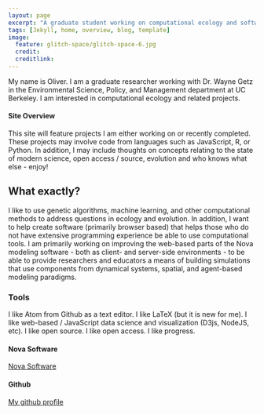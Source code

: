 ```yaml
---
layout: page
excerpt: "A graduate student working on computational ecology and software development."
tags: [Jekyll, home, overview, blog, template]
image:
  feature: glitch-space/glitch-space-6.jpg
  credit:
  creditlink:
---
```


My name is Oliver. I am a graduate researcher working with Dr. Wayne Getz in the Environmental Science, Policy, and Management department at UC Berkeley. I am interested in computational ecology and related projects.

#### Site Overview

This site will feature projects I am either working on or recently completed.
These projects may involve code from languages such as JavaScript, R, or Python.
In addition, I may include thoughts on concepts relating to the state of modern
science, open access / source, evolution and who knows what else - enjoy!

## What exactly?

I like to use genetic algorithms, machine learning, and other computational methods to address questions in ecology and evolution. In addition, I want to help create software (primarily browser based) that helps those who do not have extensive programming experience be able to use computational tools. I am primarily working on improving the web-based parts of the Nova modeling software - both as client- and server-side environments - to be able to provide researchers and educators a means of building simulations that use components from dynamical systems, spatial, and agent-based modeling paradigms.  

### Tools

I like Atom from Github as a text editor. I like LaTeX (but it is new for me). I
like web-based / JavaScript data science and visualization (D3js, NodeJS, etc).
I like open source. I like open access. I like progress.

#### Nova Software

[Nova Software](https://www.novamodeler.com/)

#### Github

[My github profile](https://github.com/Thru-Echoes)
